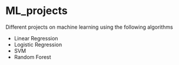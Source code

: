 # ML_projects
Different projects on machine learning using the following algorithms
* Linear Regression
* Logistic Regression
* SVM
* Random Forest
  
